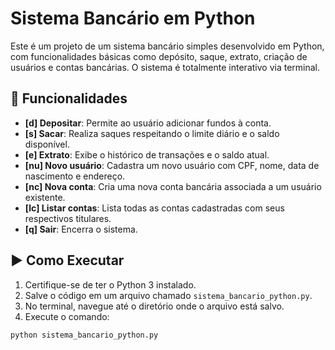 # Sistema Bancário em Python

Este é um projeto de um sistema bancário simples desenvolvido em Python, com funcionalidades básicas como depósito, saque, extrato, criação de usuários e contas bancárias. O sistema é totalmente interativo via terminal.

## 🚀 Funcionalidades

- **[d] Depositar**: Permite ao usuário adicionar fundos à conta.
- **[s] Sacar**: Realiza saques respeitando o limite diário e o saldo disponível.
- **[e] Extrato**: Exibe o histórico de transações e o saldo atual.
- **[nu] Novo usuário**: Cadastra um novo usuário com CPF, nome, data de nascimento e endereço.
- **[nc] Nova conta**: Cria uma nova conta bancária associada a um usuário existente.
- **[lc] Listar contas**: Lista todas as contas cadastradas com seus respectivos titulares.
- **[q] Sair**: Encerra o sistema.

## ▶️ Como Executar

1. Certifique-se de ter o Python 3 instalado.
2. Salve o código em um arquivo chamado `sistema_bancario_python.py`.
3. No terminal, navegue até o diretório onde o arquivo está salvo.
4. Execute o comando:

```bash
python sistema_bancario_python.py
